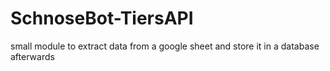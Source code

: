 # SchnoseBot-TiersAPI
small module to extract data from a google sheet and store it in a database afterwards
